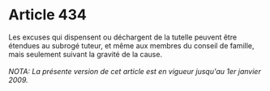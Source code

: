 # Article 434

Les excuses qui dispensent ou déchargent de la tutelle peuvent être étendues au subrogé tuteur, et même aux membres du conseil de famille, mais seulement suivant la gravité de la cause.<br/><br/><i>NOTA:  La présente version de cet article est en vigueur jusqu'au 1er janvier 2009.</i>